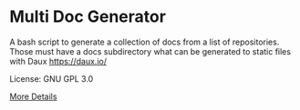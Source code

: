 # Multi Doc Generator #

A bash script to generate a collection of docs
from a list of repositories. Those must have a docs
subdirectory what can be generated to static files
with Daux <https://daux.io/>

License: GNU GPL 3.0

[More Details](docs/)